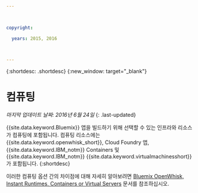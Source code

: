 ```yaml
---

 

copyright:

  years: 2015, 2016

 

---
```


{:shortdesc: .shortdesc} 
{:new_window: target="_blank"}

# 컴퓨팅
*마지막 업데이트 날짜: 2016년 6월 24일*
{: .last-updated}

{{site.data.keyword.Bluemix}} 앱을 빌드하기 위해 선택할 수 있는 인프라와 리소스가 컴퓨팅에 포함됩니다. 컴퓨팅 리소스에는 {{site.data.keyword.openwhisk_short}}, Cloud Foundry 앱, {{site.data.keyword.IBM_notm}} Containers 및 {{site.data.keyword.IBM_notm}} {{site.data.keyword.virtualmachinesshort}}가 포함됩니다.
{:shortdesc}

이러한 컴퓨팅 옵션 간의 차이점에 대해 자세히 알아보려면 [Bluemix OpenWhisk, Instant Runtimes, Containers or Virtual Servers](https://developer.ibm.com/bluemix/2015/08/05/bluemix-instant-runtimes-containers-or-virtual-machines/) 문서를 참조하십시오.

